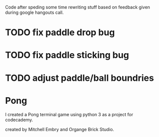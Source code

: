 Code after speding some time rewriting stuff based on feedback given during google hangouts call.

# TODO fix paddle drop bug
# TODO fix paddle sticking bug
# TODO adjust paddle/ball boundries

# Pong
I created a Pong terminal game using python 3 as a project for codecademy.

created by Mitchell Embry and Organge Brick Studio.
